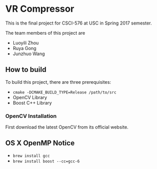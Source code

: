 # VR Compressor

This is the final project for CSCI-576 at USC in Spring 2017 semester.

The team members of this project are
* Luoyili Zhou
* Ruya Gong
* Junzhuo Wang

## How to build
To build this project, there are three prerequisites:
* `cmake -DCMAKE_BUILD_TYPE=Release /path/to/src`
* OpenCV Library
* Boost C++ Library

### OpenCV Installation

First download the latest OpenCV from its official website. 

## OS X OpenMP Notice
* `brew install gcc`
* `brew install boost --cc=gcc-6`
